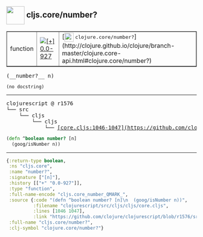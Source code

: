 ## <img width="48px" valign="middle" src="http://i.imgur.com/Hi20huC.png"> cljs.core/number?

 <table border="1">
<tr>
<td>function</td>
<td><a href="https://github.com/cljsinfo/api-refs/tree/0.0-927"><img valign="middle" alt="[+] 0.0-927" src="https://img.shields.io/badge/+-0.0--927-lightgrey.svg"></a> </td>
<td>
[<img height="24px" valign="middle" src="http://i.imgur.com/1GjPKvB.png"> <samp>clojure.core/number?</samp>](http://clojure.github.io/clojure/branch-master/clojure.core-api.html#clojure.core/number?)
</td>
</tr>
</table>

 <samp>
(__number?__ n)<br>
</samp>

```
(no docstring)
```

---

 <pre>
clojurescript @ r1576
└── src
    └── cljs
        └── cljs
            └── <ins>[core.cljs:1046-1047](https://github.com/clojure/clojurescript/blob/r1576/src/cljs/cljs/core.cljs#L1046-L1047)</ins>
</pre>

```clj
(defn ^boolean number? [n]
  (goog/isNumber n))
```


---

```clj
{:return-type boolean,
 :ns "cljs.core",
 :name "number?",
 :signature ["[n]"],
 :history [["+" "0.0-927"]],
 :type "function",
 :full-name-encode "cljs.core_number_QMARK_",
 :source {:code "(defn ^boolean number? [n]\n  (goog/isNumber n))",
          :filename "clojurescript/src/cljs/cljs/core.cljs",
          :lines [1046 1047],
          :link "https://github.com/clojure/clojurescript/blob/r1576/src/cljs/cljs/core.cljs#L1046-L1047"},
 :full-name "cljs.core/number?",
 :clj-symbol "clojure.core/number?"}

```
